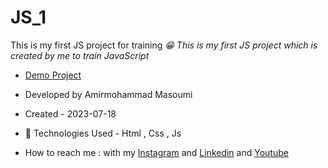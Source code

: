 # JS_1
This is my first JS project for training
*😁 This is my first JS project which is created by me to train JavaScript*
- [Demo Project](https://masoomi1396.github.io/JS_1/)
- Developed by Amirmohammad Masoumi
- Created - 2023-07-18
- 🤖 Technologies Used - Html , Css , Js

- How to reach me : with my
[Instagram](https://www.instagram.com/masoomi1402) and
[Linkedin](https://www.linkedin.com/in/masoumi1402) and
[Youtube](https://www.youtube.com/@masoomi1402)

